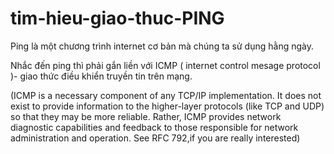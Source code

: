 # tim-hieu-giao-thuc-PING 
Ping là một chương trình internet cơ bản mà chúng ta sử dụng hằng ngày.

Nhắc đến ping thì phải gắn liền với ICMP ( internet control mesage protocol )- giao thức điều khiển truyền tin trên mạng.





(ICMP is a necessary component of any TCP/IP implementation. It does not exist to provide information to the
higher-layer protocols (like TCP and UDP) so that they may be more reliable. Rather, ICMP provides network
diagnostic capabilities and feedback to those responsible for network administration and operation. See RFC
792,if you are really interested)



